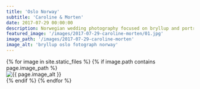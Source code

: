 ```yaml
---
title: 'Oslo Norway'
subtitle: 'Caroline & Morten'
date: 2017-07-29 00:00:00
description: Norwegian wedding photography focused on bryllup and portrait photography. 
featured_image: '/images/2017-07-29-caroline-morten/01.jpg'
image_path: '/images/2017-07-29-caroline-morten'
image_alt: 'bryllup oslo fotograph norway'
---
```


<!-- > “Cherry blossoms, the symbolic flower of the spring.” -->

<!-- DO NOT EDIT BELOW -->
<div class="image-wrap" >
{% for image in site.static_files %}
    {% if image.path contains page.image_path %}
        <div class="image-wrap" >
        <img src="{{ site.baseurl }}{{ image.path }}" alt="{{ page.image_alt }}" />
        </div>
    {% endif %}
{% endfor %}
